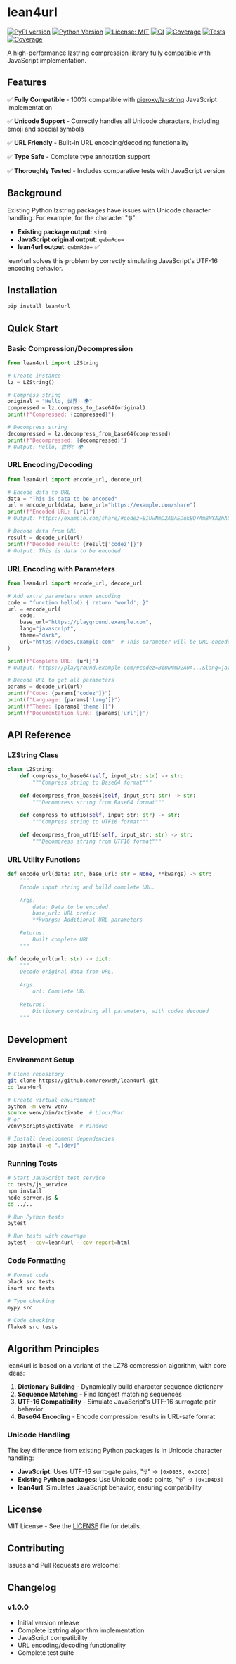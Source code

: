 # lean4url

[![PyPI version](https://badge.fury.io/py/lean4url.svg)](https://badge.fury.io/py/lean4url)
[![Python Version](https://img.shields.io/pypi/pyversions/lean4url.svg)](https://pypi.org/project/lean4url/)
[![License: MIT](https://img.shields.io/badge/License-MIT-yellow.svg)](https://opensource.org/licenses/MIT)
[![CI](https://github.com/rexwzh/lean4url/workflows/CI/badge.svg)](https://github.com/rexwzh/lean4url/actions)
[![Coverage](https://codecov.io/gh/rexwzh/lean4url/branch/main/graph/badge.svg)](https://codecov.io/gh/rexwzh/lean4url)
[![Tests](https://github.com/rexwzh/lean4url/workflows/CI/badge.svg)](https://github.com/rexwzh/lean4url/actions)
[![Coverage](https://codecov.io/gh/rexwzh/lean4url/branch/main/graph/badge.svg)](https://codecov.io/gh/rexwzh/lean4url)

A high-performance lzstring compression library fully compatible with JavaScript implementation.

## Features

✅ **Fully Compatible** - 100% compatible with [pieroxy/lz-string](https://github.com/pieroxy/lz-string) JavaScript implementation

✅ **Unicode Support** - Correctly handles all Unicode characters, including emoji and special symbols

✅ **URL Friendly** - Built-in URL encoding/decoding functionality

✅ **Type Safe** - Complete type annotation support

✅ **Thoroughly Tested** - Includes comparative tests with JavaScript version

## Background

Existing Python lzstring packages have issues with Unicode character handling. For example, for the character "𝔓":

- **Existing package output**: `sirQ`
- **JavaScript original output**: `qwbmRdo=`
- **lean4url output**: `qwbmRdo=` ✅

lean4url solves this problem by correctly simulating JavaScript's UTF-16 encoding behavior.

## Installation

```bash
pip install lean4url
```

## Quick Start

### Basic Compression/Decompression

```python
from lean4url import LZString

# Create instance
lz = LZString()

# Compress string
original = "Hello, 世界! 🌍"
compressed = lz.compress_to_base64(original)
print(f"Compressed: {compressed}")

# Decompress string
decompressed = lz.decompress_from_base64(compressed)
print(f"Decompressed: {decompressed}")
# Output: Hello, 世界! 🌍
```

### URL Encoding/Decoding

```python
from lean4url import encode_url, decode_url

# Encode data to URL
data = "This is data to be encoded"
url = encode_url(data, base_url="https://example.com/share")
print(f"Encoded URL: {url}")
# Output: https://example.com/share/#codez=BIUwNmD2A0AEDukBOYAmBMYAZhAY...

# Decode data from URL
result = decode_url(url)
print(f"Decoded result: {result['codez']}")
# Output: This is data to be encoded
```

### URL Encoding with Parameters

```python
from lean4url import encode_url, decode_url

# Add extra parameters when encoding
code = "function hello() { return 'world'; }"
url = encode_url(
    code, 
    base_url="https://playground.example.com",
    lang="javascript",
    theme="dark",
    url="https://docs.example.com"  # This parameter will be URL encoded
)

print(f"Complete URL: {url}")
# Output: https://playground.example.com/#codez=BIUwNmD2A0A...&lang=javascript&theme=dark&url=https%3A//docs.example.com

# Decode URL to get all parameters
params = decode_url(url)
print(f"Code: {params['codez']}")
print(f"Language: {params['lang']}")
print(f"Theme: {params['theme']}")
print(f"Documentation link: {params['url']}")
```

## API Reference

### LZString Class

```python
class LZString:
    def compress_to_base64(self, input_str: str) -> str:
        """Compress string to Base64 format"""
        
    def decompress_from_base64(self, input_str: str) -> str:
        """Decompress string from Base64 format"""
        
    def compress_to_utf16(self, input_str: str) -> str:
        """Compress string to UTF16 format"""
        
    def decompress_from_utf16(self, input_str: str) -> str:
        """Decompress string from UTF16 format"""
```

### URL Utility Functions

```python
def encode_url(data: str, base_url: str = None, **kwargs) -> str:
    """
    Encode input string and build complete URL.
    
    Args:
        data: Data to be encoded
        base_url: URL prefix
        **kwargs: Additional URL parameters
        
    Returns:
        Built complete URL
    """

def decode_url(url: str) -> dict:
    """
    Decode original data from URL.
    
    Args:
        url: Complete URL
        
    Returns:
        Dictionary containing all parameters, with codez decoded
    """
```

## Development

### Environment Setup

```bash
# Clone repository
git clone https://github.com/rexwzh/lean4url.git
cd lean4url

# Create virtual environment
python -m venv venv
source venv/bin/activate  # Linux/Mac
# or
venv\Scripts\activate  # Windows

# Install development dependencies
pip install -e ".[dev]"
```

### Running Tests

```bash
# Start JavaScript test service
cd tests/js_service
npm install
node server.js &
cd ../.. 

# Run Python tests
pytest

# Run tests with coverage
pytest --cov=lean4url --cov-report=html
```

### Code Formatting

```bash
# Format code
black src tests
isort src tests

# Type checking
mypy src

# Code checking
flake8 src tests
```

## Algorithm Principles

lean4url is based on a variant of the LZ78 compression algorithm, with core ideas:

1. **Dictionary Building** - Dynamically build character sequence dictionary
2. **Sequence Matching** - Find longest matching sequences
3. **UTF-16 Compatibility** - Simulate JavaScript's UTF-16 surrogate pair behavior
4. **Base64 Encoding** - Encode compression results in URL-safe format

### Unicode Handling

The key difference from existing Python packages is in Unicode character handling:

- **JavaScript**: Uses UTF-16 surrogate pairs, "𝔓" → `[0xD835, 0xDCD3]`
- **Existing Python packages**: Use Unicode code points, "𝔓" → `[0x1D4D3]`
- **lean4url**: Simulates JavaScript behavior, ensuring compatibility

## License

MIT License - See the [LICENSE](LICENSE) file for details.

## Contributing

Issues and Pull Requests are welcome!

## Changelog

### v1.0.0
- Initial version release
- Complete lzstring algorithm implementation
- JavaScript compatibility
- URL encoding/decoding functionality
- Complete test suite